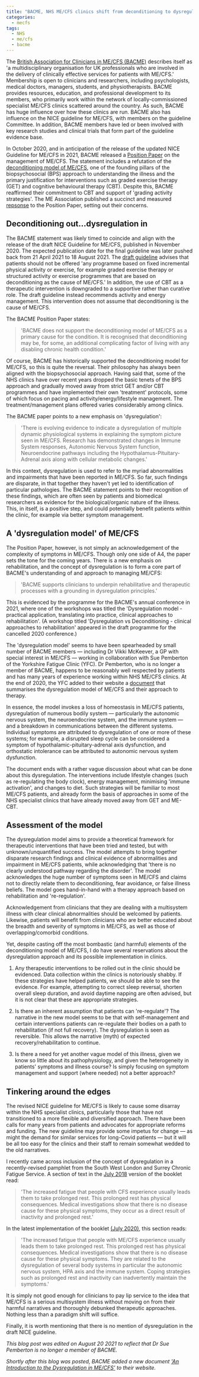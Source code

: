 ```yaml
---
title: "BACME, NHS ME/CFS clinics shift from deconditioning to dysregulation model of ME/CFS in anticipation of updated NICE guideline"
categories:
  - mecfs
tags:
  - NHS
  - me/cfs
  - bacme
---
```


The [British Association for Clinicians in ME/CFS (BACME)](https://www.bacme.info/) describes itself as 'a multidisciplinary organisation for UK professionals who are involved in the delivery of clinically effective services for patients with ME/CFS.' Membership is open to clinicians and researchers, including psychologists, medical doctors, managers, students, and physiotherapists. BACME provides resources, education, and professional development to its members, who primarily work within the network of locally-commissioned specialist ME/CFS clinics scattered around the country. As such, BACME has huge influence over how these clinics are run. BACME also has influence on the NICE guideline for ME/CFS, with members on the guideline Committee. In addition, BACME members have led or been involved with key research studies and clinical trials that form part of the guideline evidence base.

In October 2020, and in anticipation of the release of the updated NICE Guideline for ME/CFS in 2021, BACME released a [Position Paper](/assets/BACME-Position-Paper-on-the-Management-of-ME-CFS-October-2020.pdf) on the management of ME/CFS. The statement includes a refutation of the [deconditioning model of ME/CFS](https://me-pedia.org/wiki/Deconditioning), one of the founding pillars of the biopsychosocial (BPS) approach to understanding the illness and the primary justification for interventions such as graded exercise therapy (GET) and cognitive behavioural therapy (CBT). Despite this, BACME reaffirmed their commitment to CBT and support of 'grading activity strategies'. The ME Association published a succinct and measured [repsonse](https://meassociation.org.uk/2020/10/me-association-response-to-bacme-position-statement-on-the-management-of-me-cfs/) to the Position Paper, setting out their concerns.

## Deconditioning out...dysregulation in
The BACME statement was likely timed to coincide and align with the release of the draft NICE Guideline for ME/CFS, published in November 2020. The expected publication date for the final guideline was later pushed back from 21 April 2021 to 18 August 2021. The [draft guideline](https://www.nice.org.uk/guidance/gid-ng10091/documents/draft-guideline) advises that patients should not be offered 'any programme based on fixed incremental physical activity or exercise, for example graded exercise therapy or structured activity or exercise programmes that are based on deconditioning as the cause of ME/CFS.' In addition, the use of CBT as a therapeutic intervention is downgraded to a supportive rather than curative role. The draft guideline instead recommends activity and energy management. This intervention does not assume that deconditioning is the cause of ME/CFS.

The BACME Position Paper states:
>'BACME does not support the deconditioning model of ME/CFS as a primary cause for the condition. It is recognised that deconditioning may be, for some, an additional complicating factor of living with any disabling chronic health condition.'

Of course, BACME has historically supported the deconditioning model for ME/CFS, so this is quite the reversal. Their philosophy has always been aligned with the biopsychosocial approach. Having said that, some of the NHS clinics have over recent years dropped the basic tenets of the BPS approach and gradually moved away from strict GET and/or CBT programmes and have implemented their own 'treatment' protocols, some of which focus on pacing and activity/energy/lifestyle management. The treatment/management plans offered varies considerably among clinics.

The BACME paper points to a new emphasis on 'dysregulation':
>'There is evolving evidence to indicate a dysregulation of multiple dynamic physiological systems in explaining the symptom picture seen in ME/CFS. Research has demonstrated changes in Immune System responses, Autonomic Nervous System function, Neuroendocrine pathways including the Hypothalamus-Pituitary-Adrenal axis along with cellular metabolic changes.'

In this context, dysregulation is used to refer to the myriad abnormalities and impairments that have been reported in ME/CFS. So far, such findings are disparate, in that together they haven't yet led to identification of particular pathologies. The BACME statement points to their recognition of these findings, which are often seen by patients and biomedical researchers as evidence for the biological/organic nature of the illness. This, in itself, is a positive step, and could potentially benefit patients within the clinic, for example via better symptom management.

## A 'dysregulation model' of ME/CFS
The Position Paper, however, is not simply an acknowledgement of the complexity of symptoms in ME/CFS. Though only one side of A4, the paper sets the tone for the coming years. There is a new emphasis on rehabilitation, and the concept of dysregulation is to form a core part of BACME's understanding of and approach to managing ME/CFS:
>'BACME supports clinicians to underpin rehabilitative and therapeutic processes with a grounding in dysregulation principles.'

This is evidenced by the programme for the BACME's annual conference in 2021, where one of the workshops was titled the 'Dysregulation model - practical application, translating into practice, clinical approaches to rehabilitation'. (A workshop titled 'Dysregulation vs Deconditioning - clinical approaches to rehabilitation' appeared in the draft programme for the cancelled 2020 conference.)

The 'dysregulation model' seems to have been spearheaded by small number of BACME members — including Dr Vikki McKeever, a GP with special interest in ME/CFS — working in collaboration with Sue Pemberton of the Yorkshire Fatigue Clinic (YFC). Dr Pemberton, who is no longer a member of BACME, happens to be reasonably well respected by patients and has many years of experience working within NHS ME/CFS clinics. At the end of 2020, the YFC added to their website a [document](/assets/YFC_Dysregulation.pdf) that summarises the dysregulation model of ME/CFS and their approach to therapy.

In essence, the model invokes a loss of homeostasis in ME/CFS patients, dysregulation of numerous bodily system — particularly the autonomic nervous system, the neuroendocrine system, and the immune system — and a breakdown in communications between the different systems. Individual symptoms are attributed to dysregulation of one or more of these systems; for example, a disrupted sleep cycle can be considered a symptom of hypothalamic-pituitary-adrenal axis dysfunction, and orthostatic intolerance can be attributed to autonomic nervous system dysfunction.

The document ends with a rather vague discussion about what can be done about this dysregulation. The interventions include lifestyle changes (such as re-regulating the body clock), energy management, minimising 'immune activation', and changes to diet. Such strategies will be familiar to most ME/CFS patients, and already form the basis of approaches in some of the NHS specialist clinics that have already moved away from GET and ME-CBT.

## Assessment of the model
The dysregulation model aims to provide a theoretical framework for therapeutic interventions that have been tried and tested, but with unknown/unquantified success. The model attempts to bring together disparate research findings and clinical evidence of abnormalities and impairment in ME/CFS patients, while acknowledging that 'there is no clearly understood pathway regarding the disorder'. The model acknowledges the huge number of symptoms seen in ME/CFS and claims not to directly relate them to deconditioning, fear avoidance, or false illness beliefs. The model goes hand-in-hand with a therapy approach based on rehabilitation and 're-regulation'.

Acknowledgement from clinicians that they are dealing with a multisystem illness with clear clinical abnormalities should be welcomed by patients. Likewise, patients will benefit from clinicians who are better educated about the breadth and severity of symptoms in ME/CFS, as well as those of overlapping/comorbid conditions.

Yet, despite casting off the most bombastic (and harmful) elements of the deconditioning model of ME/CFS, I do have several reservations about the dysregulation approach and its possible implementation in clinics.

1. Any therapeutic interventions to be rolled out in the clinic should be evidenced. Data collection within the clinics is notoriously shabby. If these strategies have helped patients, we should be able to see the evidence. For example, attempting to correct sleep reversal, shorten overall sleep duration, and avoid daytime napping are often advised, but it is not clear that these are appropriate strategies.

2. Is there an inherent assumption that patients can 're-regulate'? The narrative in the new model seems to be that with self-management and certain interventions patients can re-regulate their bodies on a path to rehabilitation (if not full recovery). The dysregulation is seen as reversible. This allows the narrative (myth) of expected recovery/rehabilitation to continue.

3. Is there a need for yet another vague model of this illness, given we know so little about its pathophysiology, and given the heterogeneity in patients' symptoms and illness course? Is simply focusing on symptom management and support (where needed) not a better approach?

## Tinkering around the edges
The revised NICE guideline for ME/CFS is likely to cause some disarray within the NHS specialist clinics, particularly those that have not transitioned to a more flexible and diversified approach. There have been calls for many years from patients and advocates for appropriate reforms and funding. The new guideline may provide some impetus for change — as might the demand for similar services for long-Covid patients — but it will be all too easy for the clinics and their staff to remain somewhat wedded to the old narratives.

I recently came across inclusion of the concept of dysregulation in a recently-revised pamphlet from the South West London and Surrey Chronic Fatigue Service. A section of text in the [July 2018](/assets/NHS_Epsom_StHelier_CFS_Booklet_2018.pdf) version of the booklet read:

>'The increased fatigue that people with CFS experience usually leads them to take prolonged rest. This prolonged rest has physical consequences. Medical investigations show that there is no disease cause for these physical symptoms, they occur as a direct result of inactivity and prolonged rest.'

In the latest implementation of the booklet [(July 2020)](/assets/NHS_Epsom_StHelier_CFS_Booklet_2020.pdf), this section reads:

>'The increased fatigue that people with ME/CFS experience usually leads them to take prolonged rest. This prolonged rest has physical consequences. Medical investigations show that there is no disease cause for these physical symptoms. They are related to the dysregulation of several body systems in particular the autonomic nervous system, HPA axis and the immune system. Coping strategies such as prolonged rest and inactivity can inadvertently maintain the symptoms.'

It is simply not good enough for clinicians to pay lip service to the idea that ME/CFS is a serious multisystem illness without moving on from their harmful narratives and thoroughly debunked therapeutic approaches. Nothing less than a paradigm shift will suffice.

Finally, it is worth mentioning that there is no mention of dysregulation in the draft NICE guideline.

_This blog post was edited on August 20 2021 to reflect that Dr Sue Pemberton is no longer a member of BACME._

_Shortly after this blog was posted, BACME added a new document ['An Introduction to the Dysregulation in ME/CFS'](/assets/BACME-An-Introduction-to-Dysregulation-in-MECFS.pdf) to their website._

